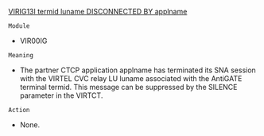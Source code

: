 [VIRIG13I termid luname DISCONNECTED BY applname](https://virtel.readthedocs.io/en/latest/manuals/virtel/Virtel459MG/messages.html?highlight=VIRIG13I#VIRIG13I)

`Module`
- VIR00IG

`Meaning`
- The partner CTCP application applname has terminated its SNA session with the VIRTEL CVC relay LU luname associated with the AntiGATE terminal termid. This message can be suppressed by the SILENCE parameter in the VIRTCT.

`Action`
- None.
